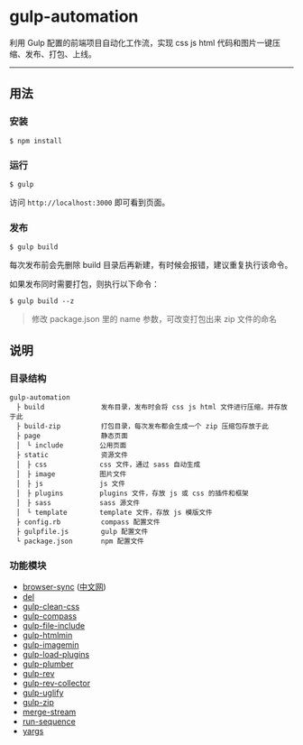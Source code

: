 # gulp-automation

利用 Gulp 配置的前端项目自动化工作流，实现 css js html 代码和图片一键压缩、发布、打包、上线。

---

## 用法

### 安装

```
$ npm install
```

### 运行

```
$ gulp
```

访问 `http://localhost:3000` 即可看到页面。

### 发布

```
$ gulp build
```

每次发布前会先删除 build 目录后再新建，有时候会报错，建议重复执行该命令。

如果发布同时需要打包，则执行以下命令：

```
$ gulp build --z
```

> 修改 package.json 里的 name 参数，可改变打包出来 zip 文件的命名

## 说明

### 目录结构

```
gulp-automation
　├ build              发布目录，发布时会将 css js html 文件进行压缩，并存放于此
　├ build-zip          打包目录，每次发布都会生成一个 zip 压缩包存放于此
　├ page               静态页面
　│　└ include         公用页面
　├ static             资源文件
　│　├ css             css 文件，通过 sass 自动生成
　│　├ image           图片文件
　│　├ js              js 文件
　│　├ plugins         plugins 文件，存放 js 或 css 的插件和框架
　│　├ sass            sass 源文件
　│　└ template        template 文件，存放 js 模版文件
　├ config.rb          compass 配置文件
　├ gulpfile.js        gulp 配置文件
　└ package.json       npm 配置文件
```

### 功能模块

- [browser-sync](https://browsersync.io/) ([中文网](http://www.browsersync.cn/))
- [del](https://www.npmjs.com/package/del)
- [gulp-clean-css](https://www.npmjs.com/package/gulp-clean-css)
- [gulp-compass](https://www.npmjs.com/package/gulp-compass)
- [gulp-file-include](https://www.npmjs.com/package/gulp-file-include)
- [gulp-htmlmin](https://www.npmjs.com/package/gulp-htmlmin)
- [gulp-imagemin](https://www.npmjs.com/package/gulp-imagemin)
- [gulp-load-plugins](https://www.npmjs.com/package/gulp-load-plugins)
- [gulp-plumber](https://www.npmjs.com/package/gulp-plumber)
- [gulp-rev](https://www.npmjs.com/package/gulp-rev)
- [gulp-rev-collector](https://www.npmjs.com/package/gulp-rev-collector)
- [gulp-uglify](https://www.npmjs.com/package/gulp-uglify)
- [gulp-zip](https://www.npmjs.com/package/gulp-zip)
- [merge-stream](https://www.npmjs.com/package/merge-stream)
- [run-sequence](https://www.npmjs.com/package/run-sequence)
- [yargs](https://www.npmjs.com/package/yargs)